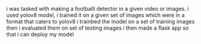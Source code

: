 i was tasked with making a footballl detector in a given video or images.
i used yolov8 model, i trained it on a given set of images which were in a format that caters to yolov8
i trainbed the model on a set of training images then i evaluated them on set of testing images
i then made a flask app so that i can deploy my model
